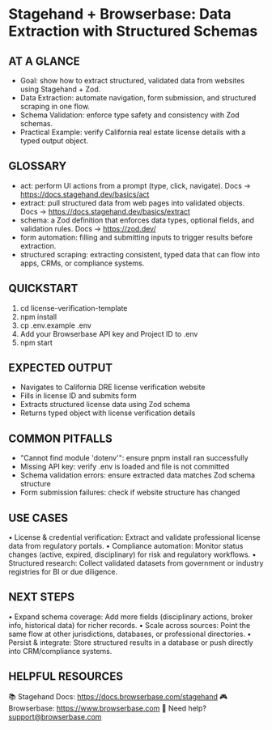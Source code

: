 # Stagehand + Browserbase: Data Extraction with Structured Schemas

## AT A GLANCE
- Goal: show how to extract structured, validated data from websites using Stagehand + Zod.
- Data Extraction: automate navigation, form submission, and structured scraping in one flow.
- Schema Validation: enforce type safety and consistency with Zod schemas.
- Practical Example: verify California real estate license details with a typed output object.

## GLOSSARY
- act: perform UI actions from a prompt (type, click, navigate).
  Docs → https://docs.stagehand.dev/basics/act
- extract: pull structured data from web pages into validated objects.
  Docs → https://docs.stagehand.dev/basics/extract
- schema: a Zod definition that enforces data types, optional fields, and validation rules.
  Docs → https://zod.dev/
- form automation: filling and submitting inputs to trigger results before extraction.
- structured scraping: extracting consistent, typed data that can flow into apps, CRMs, or compliance systems.

## QUICKSTART
 1) cd license-verification-template
 2) npm install
 3) cp .env.example .env
 4) Add your Browserbase API key and Project ID to .env
 5) npm start

## EXPECTED OUTPUT
- Navigates to California DRE license verification website
- Fills in license ID and submits form
- Extracts structured license data using Zod schema
- Returns typed object with license verification details

## COMMON PITFALLS
- "Cannot find module 'dotenv'": ensure pnpm install ran successfully
- Missing API key: verify .env is loaded and file is not committed
- Schema validation errors: ensure extracted data matches Zod schema structure
- Form submission failures: check if website structure has changed

## USE CASES
• License & credential verification: Extract and validate professional license data from regulatory portals.
• Compliance automation: Monitor status changes (active, expired, disciplinary) for risk and regulatory workflows.
• Structured research: Collect validated datasets from government or industry registries for BI or due diligence.

## NEXT STEPS
• Expand schema coverage: Add more fields (disciplinary actions, broker info, historical data) for richer records.
• Scale across sources: Point the same flow at other jurisdictions, databases, or professional directories.
• Persist & integrate: Store structured results in a database or push directly into CRM/compliance systems.

## HELPFUL RESOURCES
📚 Stagehand Docs:     https://docs.browserbase.com/stagehand
🎮 Browserbase:        https://www.browserbase.com
📧 Need help?          support@browserbase.com
